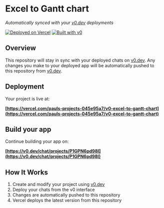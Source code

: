 # Excel to Gantt chart

*Automatically synced with your [v0.dev](https://v0.dev) deployments*

[![Deployed on Vercel](https://img.shields.io/badge/Deployed%20on-Vercel-black?style=for-the-badge&logo=vercel)](https://vercel.com/pauls-projects-045e95a7/v0-excel-to-gantt-chart)
[![Built with v0](https://img.shields.io/badge/Built%20with-v0.dev-black?style=for-the-badge)](https://v0.dev/chat/projects/P1GPN6pd98I)

## Overview

This repository will stay in sync with your deployed chats on [v0.dev](https://v0.dev).
Any changes you make to your deployed app will be automatically pushed to this repository from [v0.dev](https://v0.dev).

## Deployment

Your project is live at:

**[https://vercel.com/pauls-projects-045e95a7/v0-excel-to-gantt-chart](https://vercel.com/pauls-projects-045e95a7/v0-excel-to-gantt-chart)**

## Build your app

Continue building your app on:

**[https://v0.dev/chat/projects/P1GPN6pd98I](https://v0.dev/chat/projects/P1GPN6pd98I)**

## How It Works

1. Create and modify your project using [v0.dev](https://v0.dev)
2. Deploy your chats from the v0 interface
3. Changes are automatically pushed to this repository
4. Vercel deploys the latest version from this repository